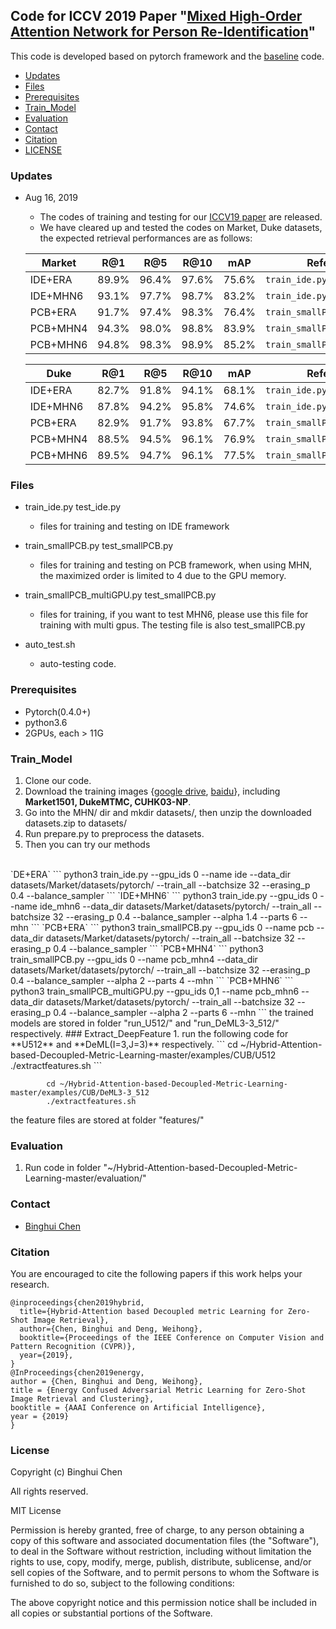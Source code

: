 ## Code for ICCV 2019 Paper "[Mixed High-Order Attention Network for Person Re-Identification](http://bhchen.cn)"

This code is developed based on pytorch framework and the [baseline](https://github.com/layumi/Person_reID_baseline_pytorch) code.

* [Updates](#updates)
* [Files](#files)
* [Prerequisites](#prerequisites)
* [Train_Model](#train_model)
* [Evaluation](#evaluation)
* [Contact](#contact)
* [Citation](#citation)
* [LICENSE](#license)

### Updates
- Aug 16, 2019
  * The codes of training and testing for our [ICCV19 paper](http://bhchen.cn) are released.
  * We have cleared up and tested the codes on Market, Duke datasets, the expected retrieval performances are as follows:
  
  |Market | R@1 | R@5| R@10 | mAP | Reference |
  | -------- | ----- | ---- | ---- | ---- | ---- |
  | IDE+ERA | 89.9% | 96.4%| 97.6%| 75.6%|  `train_ide.py` |
  | IDE+MHN6 | 93.1%|97.7% |98.7%| 83.2% | `train_ide.py` |
  | PCB+ERA | 91.7%| 97.4%| 98.3%| 76.4% | `train_smallPCB` |
  | PCB+MHN4 | 94.3%| 98.0%| 98.8%| 83.9% | `train_smallPCB` |
  | PCB+MHN6 | 94.8%| 98.3%| 98.9%| 85.2% | `train_smallPCB_multiGPU.py` |
  
  |Duke | R@1 | R@5| R@10 | mAP | Reference |
  | -------- | ----- | ---- | ---- | ---- | ---- |
  | IDE+ERA | 82.7% |91.8%| 94.1%| 68.1%|  `train_ide.py` |
  | IDE+MHN6 | 87.8% |94.2%| 95.8%| 74.6% | `train_ide.py` |
  | PCB+ERA | 82.9%| 91.7%| 93.8%| 67.7% | `train_smallPCB` |
  | PCB+MHN4 | 88.5%| 94.5%| 96.1%| 76.9% | `train_smallPCB` |
  | PCB+MHN6 | 89.5%| 94.7%| 96.1%| 77.5% | `train_smallPCB_multiGPU.py` |

### Files
- train_ide.py test_ide.py
  * files for training and testing on IDE framework

- train_smallPCB.py test_smallPCB.py
  * files for training and testing on PCB framework, when using MHN, the maximized order is limited to 4 due to the GPU memory.

- train_smallPCB_multiGPU.py test_smallPCB.py
  * files for training, if you want to test MHN6, please use this file for training with multi gpus. The testing file is also test_smallPCB.py

- auto_test.sh
  * auto-testing code.
### Prerequisites
* Pytorch(0.4.0+)
* python3.6
* 2GPUs, each > 11G
### Train_Model
1. Clone our code.
2. Download the training images {[google drive](https://drive.google.com/file/d/1X6JB2Cm4kMlwor5GjGS9vXKK9rIgTTDT/view?usp=sharing), [baidu](https://pan.baidu.com/s/1-A_Ibc2sWKV85nCwJp0kKA)}, including **Market1501, DukeMTMC, CUHK03-NP**.
3. Go into the MHN/ dir and mkdir datasets/, then unzip the downloaded datasets.zip to datasets/
4. Run prepare.py to preprocess the datasets.
5. Then you can try our methods
<br>
`DE+ERA`
```
        python3 train_ide.py --gpu_ids 0 --name ide --data_dir datasets/Market/datasets/pytorch/ --train_all --batchsize 32 --erasing_p 0.4 --balance_sampler
```     
`IDE+MHN6`
```
        python3 train_ide.py --gpu_ids 0 --name ide_mhn6 --data_dir datasets/Market/datasets/pytorch/ --train_all --batchsize 32 --erasing_p 0.4 --balance_sampler --alpha 1.4 --parts 6 --mhn
```     
`PCB+ERA`
```
		python3 train_smallPCB.py --gpu_ids 0 --name pcb --data_dir datasets/Market/datasets/pytorch/ --train_all --batchsize 32 --erasing_p 0.4 --balance_sampler
```
`PCB+MHN4`
```
		python3 train_smallPCB.py --gpu_ids 0 --name pcb_mhn4 --data_dir datasets/Market/datasets/pytorch/ --train_all --batchsize 32 --erasing_p 0.4 --balance_sampler --alpha 2 --parts 4 --mhn
```
`PCB+MHN6`
```
		python3 train_smallPCB_multiGPU.py --gpu_ids 0,1 --name pcb_mhn6 --data_dir datasets/Market/datasets/pytorch/ --train_all --batchsize 32 --erasing_p 0.4 --balance_sampler --alpha 2 --parts 6 --mhn
```
the trained models are stored in folder "run_U512/" and "run_DeML3-3_512/" respectively.
### Extract_DeepFeature
1. run the following code for **U512** and **DeML(I=3,J=3)** respectively.
```
        cd ~/Hybrid-Attention-based-Decoupled-Metric-Learning-master/examples/CUB/U512
        ./extractfeatures.sh
```

```
        cd ~/Hybrid-Attention-based-Decoupled-Metric-Learning-master/examples/CUB/DeML3-3_512
        ./extractfeatures.sh
```
the feature files are stored at folder "features/"
### Evaluation
1. Run code in folder "~/Hybrid-Attention-based-Decoupled-Metric-Learning-master/evaluation/"
### Contact 
- [Binghui Chen](http://bhchen.cn)

### Citation
You are encouraged to cite the following papers if this work helps your research. 

    @inproceedings{chen2019hybrid,
      title={Hybrid-Attention based Decoupled metric Learning for Zero-Shot Image Retrieval},
      author={Chen, Binghui and Deng, Weihong},
      booktitle={Proceedings of the IEEE Conference on Computer Vision and Pattern Recognition (CVPR)},
      year={2019},
    }
    @InProceedings{chen2019energy,
    author = {Chen, Binghui and Deng, Weihong},
    title = {Energy Confused Adversarial Metric Learning for Zero-Shot Image Retrieval and Clustering},
    booktitle = {AAAI Conference on Artificial Intelligence},
    year = {2019}
    }
### License
Copyright (c) Binghui Chen

All rights reserved.

MIT License

Permission is hereby granted, free of charge, to any person obtaining a
copy of this software and associated documentation files (the "Software"),
to deal in the Software without restriction, including without limitation
the rights to use, copy, modify, merge, publish, distribute, sublicense,
and/or sell copies of the Software, and to permit persons to whom the
Software is furnished to do so, subject to the following conditions:

The above copyright notice and this permission notice shall be included
in all copies or substantial portions of the Software.


